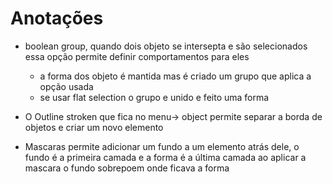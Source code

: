 # Anotações

 - boolean group, quando dois objeto se intersepta e são selecionados essa opção permite definir comportamentos para eles
     - a forma dos objeto é mantida mas é criado um grupo que aplica a opção usada
     - se usar flat selection o grupo e unido e feito uma forma

- O Outline stroken que fica no menu-> object permite separar a borda de objetos e criar um novo elemento

- Mascaras permite adicionar um fundo a um elemento atrás dele, o fundo é a primeira camada e a forma é a última camada ao aplicar a mascara o fundo sobrepoem onde ficava a forma